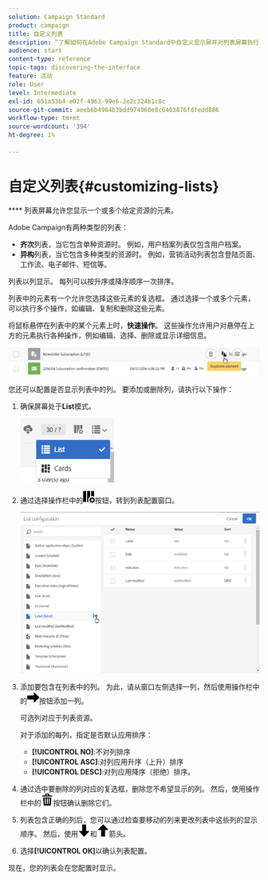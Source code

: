 ```yaml
---
solution: Campaign Standard
product: campaign
title: 自定义列表
description: “了解如何在Adobe Campaign Standard中自定义显示屏并对列表屏幕执行操作：排序、筛选、删除或复制元素。 列表屏幕显示一个或多个给定资源的元素。”
audience: start
content-type: reference
topic-tags: discovering-the-interface
feature: 活动
role: User
level: Intermediate
exl-id: 651a53b4-e02f-4963-99e6-2e2c324b1c8c
source-git-commit: aeeb6b4984b3bdd974960e8c6403876fdfedd886
workflow-type: tm+mt
source-wordcount: '394'
ht-degree: 1%

---
```


# 自定义列表{#customizing-lists}

**** 列表屏幕允许您显示一个或多个给定资源的元素。

Adobe Campaign有两种类型的列表：

* **齐次**&#x200B;列表，当它包含单种资源时。 例如，用户档案列表仅包含用户档案。
* **异构**&#x200B;列表，当它包含多种类型的资源时。 例如，营销活动列表包含登陆页面、工作流、电子邮件、短信等。

列表以列显示。 每列可以按升序或降序顺序一次排序。

列表中的元素有一个允许您选择这些元素的复选框。 通过选择一个或多个元素，可以执行多个操作，如编辑、复制和删除这些元素。

将鼠标悬停在列表中的某个元素上时，**快速操作**。 这些操作允许用户对悬停在上方的元素执行各种操作，例如编辑、选择、删除或显示详细信息。

![](assets/overview_list_quickactions.png)

您还可以配置是否显示列表中的列。 要添加或删除列，请执行以下操作：

1. 确保屏幕处于&#x200B;**List**&#x200B;模式。

   ![](assets/export_list_mode_switch.png)

1. 通过选择操作栏中的![](assets/columnsettings.png)按钮，转到列表配置窗口。

   ![](assets/list_configuration1.png)

1. 添加要包含在列表中的列。 为此，请从窗口左侧选择一列，然后使用操作栏中的![](assets/arrowright.png)按钮添加一列。

   可选列对应于列表资源。

   对于添加的每列，指定是否默认应用排序：

   * **[!UICONTROL NO]**:不对列排序
   * **[!UICONTROL ASC]**:对列应用升序（上升）排序
   * **[!UICONTROL DESC]**:对列应用降序（拒绝）排序。

1. 通过选中要删除的列对应的复选框，删除您不希望显示的列。 然后，使用操作栏中的![](assets/delete.png)按钮确认删除它们。
1. 列表包含正确的列后，您可以通过检查要移动的列来更改列表中这些列的显示顺序。 然后，使用![](assets/arrowdown.png)和![](assets/arrowup.png)箭头。
1. 选择&#x200B;**[!UICONTROL OK]**&#x200B;以确认列表配置。

现在，您的列表会在您配置时显示。
